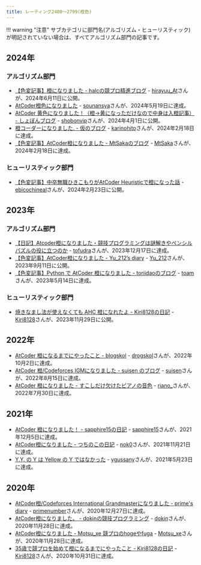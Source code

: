 ```yaml
---
title: レーティング2400〜2799(橙色)
---
```


!!! warning "注意"
    サブカテゴリに部門名(アルゴリズム・ヒューリスティック)が明記されていない場合は、すべてアルゴリズム部門の記事です。

## 2024年

### アルゴリズム部門

- [【色変記事】橙になりました - halcの競プロ精進ブログ](https://halc-kyopro.hatenablog.com/entry/2024/06/11/203504) - [hirayuu_At](https://atcoder.jp/users/hirayuu_At)さんが、2024年6月11日に公開。
- [AtCoder橙色になりました](https://qiita.com/sounansya/items/ff20b4e25f2f2316bffe) - [sounansya](https://atcoder.jp/users/sounansya)さんが、2024年5月19日に達成。
- [AtCoder 黄色になりました！（橙→黄になっただけなので中身は入橙記事） - しょぼんブログ](https://shobon2019.hatenablog.com/entry/2024/04/01/103336) - [shobonvip](https://atcoder.jp/users/shobonvip)さんが、2024年4月1日に公開。
- [橙コーダーになりました. - 仮のブログ](https://karinohito.hatenablog.com/entry/2024/02/19/080635) - [karinohito](https://atcoder.jp/users/karinohito)さんが、2024年2月18日に達成。
- [【色変記事】AtCoder橙になりました - MtSakaのブログ](https://mt-saka.hatenablog.com/entry/2024/02/19/161655) - [MtSaka](https://atcoder.jp/users/MtSaka)さんが、2024年2月18日に達成。

### ヒューリスティック部門

- [【色変記事】中卒無職ひきこもりがAtCoder Heuristicで橙になった話](https://ebicochineal.blogspot.com/2024/02/atcoder-heuristic.html) - [ebicochineal](https://atcoder.jp/users/ebicochineal)さんが、2024年2月23日に公開。

## 2023年

### アルゴリズム部門

- [【日記】Atcoder橙になりました・競技プログラミングは謎解きやペンシルパズルの役に立つのか](https://note.com/tofu_dra/n/n3d580cb31495) - [tofudra](https://atcoder.jp/users/tofudra)さんが、2023年12月17日に達成。
- [【色変記事】AtCoder橙になりました - Yu_212’s diary](https://yu212.hatenablog.com/entry/2023/09/11/025001) - [Yu_212](https://atcoder.jp/users/Yu_212)さんが、2023年9月11日に公開。
- [【色変記事】Python で AtCoder 橙になりました - toriidaoのブログ](https://toriidao.hateblo.jp/entry/2023/05/31/210009) - [toam](https://atcoder.jp/users/toam)さんが、2023年5月14日に達成。

### ヒューリスティック部門

- [焼きなまし法が使えなくても AHC 橙になれたよ - Kiri8128の日記](https://kiri8128.hatenablog.com/entry/2023/11/29/024335) - [Kiri8128](https://atcoder.jp/users/kiri8128)さんが、2023年11月29日に公開。

## 2022年

- [AtCoder 橙になるまでにやったこと - blogskol](https://drogskol.hatenablog.com/entry/2022/10/02/233656) - [drogskol](https://atcoder.jp/users/drogskol)さんが、2022年10月2日に達成。
- [AtCoder 橙/Codeforces IGMになりました - suisen のブログ](https://suisen-kyopro.hatenablog.com/entry/2022/08/20/194813) - [suisen](https://atcoder.jp/users/suisen)さんが、2022年8月15日に達成。
- [AtCoder 橙になりました - すこしだけ欠けたピアノの音色](https://seashellpink-frostywhite.hatenablog.com/entry/2022/07/31/180610) - [riano_](https://atcoder.jp/users/riano_)さんが、2022年7月30日に達成。

## 2021年

- [AtCoder 橙になりました！ - sapphire15の日記](https://sapphire15.hatenablog.com/entry/2021/12/10/234546) - [sapphire15](https://atcoder.jp/users/sapphire15)さんが、2021年12月5日に達成。
- [AtCoder橙になりました - つちのこの日記](https://tsuchi.hateblo.jp/entry/2021/12/13/152307) - [nok0](https://atcoder.jp/users/nok0)さんが、2021年11月21日に達成。
- [Y.Y. の Y は Yellow の Y ではなかった](https://ygussany.hatenablog.com/entry/2021/05/23/230000) - [ygussany](https://atcoder.jp/users/ygussany)さんが、2021年5月23日に達成。

## 2020年

- [AtCoder橙/Codeforces International Grandmasterになりました - prime's diary](https://primenumber.hatenadiary.jp/entry/2021/01/17/063650) - [primenumber](https://atcoder.jp/users/primenumber)さんが、2020年12月27日に達成。
- [AtCoder橙になりました。 - dokinの競技プログラミング](https://dokinac.hatenablog.com/entry/2020/12/21/170425) - [dokin](https://atcoder.jp/users/dokin)さんが、2020年11月28日に達成。
- [AtCoder橙になりました - Motsu_xe 競プロのhogeやfuga](https://motsu-xe.hatenablog.com/entry/2020/12/07/000807) - [Motsu_xe](https://atcoder.jp/users/Motsu_xe)さんが、2020年11月28日に達成。
- [35歳で競プロを始めて橙になるまでにやったこと - Kiri8128の日記](https://kiri8128.hatenablog.com/entry/2020/11/01/021053) - [Kiri8128](https://atcoder.jp/users/kiri8128)さんが、2020年10月31日に達成。
